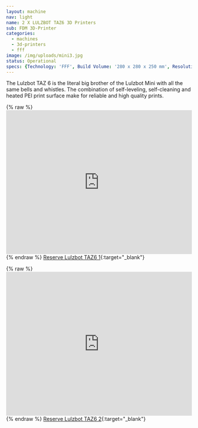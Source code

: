 ```yaml
---
layout: machine
nav: light
name: 2 X LULZBOT TAZ6 3D Printers
sub: FDM 3D-Printer
categories:
  - machines
  - 3d-printers
  - fff
image: /img/uploads/mini3.jpg
status: Operational
specs: {Technology: 'FFF', Build Volume: '280 x 280 x 250 mm', Resolution: '0.05 mm to 0.50 mm', Nozzle: '0.6 mm', Materials: 'PLA, PP, Nylon, PETT, PETG, WoodFill, BronzeFill', File Formats: '.stl .gcode', Software: 'Cura Lulzbot'}
---
```


The Lulzbot TAZ 6 is the literal big brother of the Lulzbot Mini with all the same bells and whistles. The combination of self-leveling, self-cleaning and heated PEI print surface make for reliable and high quality prints. 


{% raw %} <iframe src="https://takeout.aalto.fi/embed/606021" width="100%" height="390" frameborder="0"></iframe> {% endraw %}
[Reserve Lulzbot TAZ6 1](https://takeout.aalto.fi/606021){:target="_blank"}


{% raw %} <iframe src="https://takeout.aalto.fi/embed/606022" width="100%" height="390" frameborder="0"></iframe> {% endraw %}
[Reserve Lulzbot TAZ6 2](https://takeout.aalto.fi/606022){:target="_blank"}
